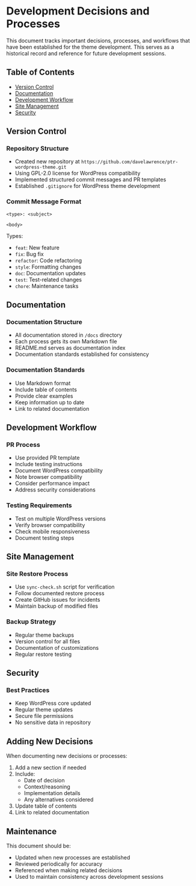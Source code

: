 # Development Decisions and Processes

This document tracks important decisions, processes, and workflows that have been established for the theme development. This serves as a historical record and reference for future development sessions.

## Table of Contents

- [Version Control](#version-control)
- [Documentation](#documentation)
- [Development Workflow](#development-workflow)
- [Site Management](#site-management)
- [Security](#security)

## Version Control

### Repository Structure
- Created new repository at `https://github.com/davelawrence/ptr-wordpress-theme.git`
- Using GPL-2.0 license for WordPress compatibility
- Implemented structured commit messages and PR templates
- Established `.gitignore` for WordPress theme development

### Commit Message Format
```
<type>: <subject>

<body>
```
Types:
- `feat`: New feature
- `fix`: Bug fix
- `refactor`: Code refactoring
- `style`: Formatting changes
- `doc`: Documentation updates
- `test`: Test-related changes
- `chore`: Maintenance tasks

## Documentation

### Documentation Structure
- All documentation stored in `/docs` directory
- Each process gets its own Markdown file
- README.md serves as documentation index
- Documentation standards established for consistency

### Documentation Standards
- Use Markdown format
- Include table of contents
- Provide clear examples
- Keep information up to date
- Link to related documentation

## Development Workflow

### PR Process
- Use provided PR template
- Include testing instructions
- Document WordPress compatibility
- Note browser compatibility
- Consider performance impact
- Address security considerations

### Testing Requirements
- Test on multiple WordPress versions
- Verify browser compatibility
- Check mobile responsiveness
- Document testing steps

## Site Management

### Site Restore Process
- Use `sync-check.sh` script for verification
- Follow documented restore process
- Create GitHub issues for incidents
- Maintain backup of modified files

### Backup Strategy
- Regular theme backups
- Version control for all files
- Documentation of customizations
- Regular restore testing

## Security

### Best Practices
- Keep WordPress core updated
- Regular theme updates
- Secure file permissions
- No sensitive data in repository

## Adding New Decisions

When documenting new decisions or processes:

1. Add a new section if needed
2. Include:
   - Date of decision
   - Context/reasoning
   - Implementation details
   - Any alternatives considered
3. Update table of contents
4. Link to related documentation

## Maintenance

This document should be:
- Updated when new processes are established
- Reviewed periodically for accuracy
- Referenced when making related decisions
- Used to maintain consistency across development sessions 